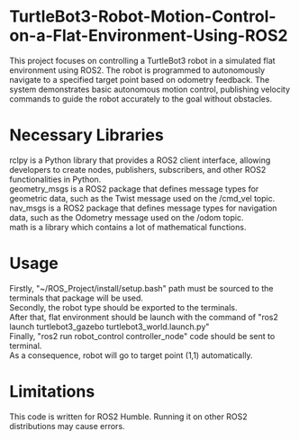 # TurtleBot3-Robot-Motion-Control-on-a-Flat-Environment-Using-ROS2
This project focuses on controlling a TurtleBot3 robot in a simulated flat environment using ROS2. The robot is programmed to autonomously navigate to a specified target point based on odometry feedback. The system demonstrates basic autonomous motion control, publishing velocity commands to guide the robot accurately to the goal without obstacles.  
# Necessary Libraries
rclpy is a Python library that provides a ROS2 client interface, allowing developers to create nodes, publishers, subscribers, and other ROS2 functionalities in Python.  
geometry_msgs is a ROS2 package that defines message types for geometric data, such as the Twist message used on the /cmd_vel topic.   
nav_msgs is a ROS2 package that defines message types for navigation data, such as the Odometry message used on the /odom topic.  
math is a library which contains a lot of mathematical functions.
# Usage
Firstly, "~/ROS_Project/install/setup.bash" path must be sourced to the terminals that package will be used.   
Secondly, the robot type should be exported to the terminals.  
After that, flat environment should be launch with the command of "ros2 launch turtlebot3_gazebo turtlebot3_world.launch.py"  
Finally, "ros2 run robot_control controller_node" code should be sent to terminal.  
As a consequence, robot will go to target point (1,1) automatically.  
# Limitations
This code is written for ROS2 Humble. Running it on other ROS2 distributions may cause errors.  
